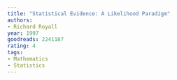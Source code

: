 ```yaml
---
title: "Statistical Evidence: A Likelihood Paradigm"
authors:
- Richard Royall
year: 1997
goodreads: 2241187
rating: 4
tags:
- Mathematics
- Statistics
---
```

